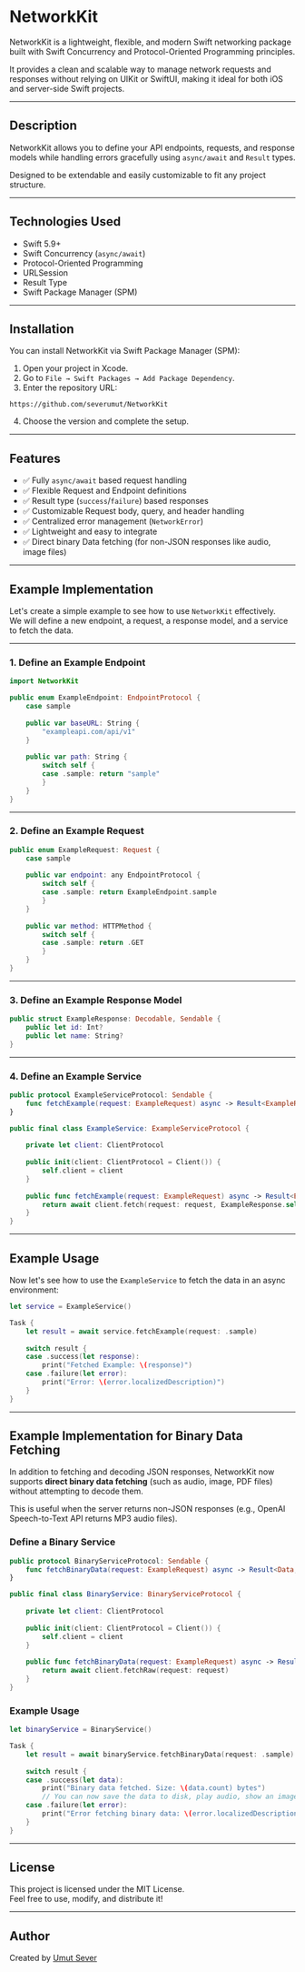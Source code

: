 # NetworkKit

NetworkKit is a lightweight, flexible, and modern Swift networking package built with Swift Concurrency and Protocol-Oriented Programming principles.

It provides a clean and scalable way to manage network requests and responses without relying on UIKit or SwiftUI, making it ideal for both iOS and server-side Swift projects.

---

## Description

NetworkKit allows you to define your API endpoints, requests, and response models while handling errors gracefully using `async/await` and `Result` types.

Designed to be extendable and easily customizable to fit any project structure.

---

## Technologies Used

- Swift 5.9+
- Swift Concurrency (`async/await`)
- Protocol-Oriented Programming
- URLSession
- Result Type
- Swift Package Manager (SPM)

---

## Installation

You can install NetworkKit via Swift Package Manager (SPM):

1. Open your project in Xcode.
2. Go to `File → Swift Packages → Add Package Dependency`.
3. Enter the repository URL:

```
https://github.com/severumut/NetworkKit
```

4. Choose the version and complete the setup.

---

## Features

- ✅ Fully `async/await` based request handling
- ✅ Flexible Request and Endpoint definitions
- ✅ Result type (`success`/`failure`) based responses
- ✅ Customizable Request body, query, and header handling
- ✅ Centralized error management (`NetworkError`)
- ✅ Lightweight and easy to integrate
- ✅ Direct binary Data fetching (for non-JSON responses like audio, image files)

---

## Example Implementation

Let's create a simple example to see how to use `NetworkKit` effectively.  
We will define a new endpoint, a request, a response model, and a service to fetch the data.

---

### 1. Define an Example Endpoint

```swift
import NetworkKit

public enum ExampleEndpoint: EndpointProtocol {
    case sample
    
    public var baseURL: String {
        "exampleapi.com/api/v1"
    }
    
    public var path: String {
        switch self {
        case .sample: return "sample"
        }
    }
}
```

---

### 2. Define an Example Request

```swift
public enum ExampleRequest: Request {
    case sample
    
    public var endpoint: any EndpointProtocol {
        switch self {
        case .sample: return ExampleEndpoint.sample
        }
    }
    
    public var method: HTTPMethod {
        switch self {
        case .sample: return .GET
        }
    }
}
```

---

### 3. Define an Example Response Model

```swift
public struct ExampleResponse: Decodable, Sendable {
    public let id: Int?
    public let name: String?
}
```

---

### 4. Define an Example Service

```swift
public protocol ExampleServiceProtocol: Sendable {
    func fetchExample(request: ExampleRequest) async -> Result<ExampleResponse, NetworkError>
}

public final class ExampleService: ExampleServiceProtocol {
    
    private let client: ClientProtocol
    
    public init(client: ClientProtocol = Client()) {
        self.client = client
    }
    
    public func fetchExample(request: ExampleRequest) async -> Result<ExampleResponse, NetworkError> {
        return await client.fetch(request: request, ExampleResponse.self)
    }
}
```

---

## Example Usage

Now let's see how to use the `ExampleService` to fetch the data in an async environment:

```swift
let service = ExampleService()

Task {
    let result = await service.fetchExample(request: .sample)
    
    switch result {
    case .success(let response):
        print("Fetched Example: \(response)")
    case .failure(let error):
        print("Error: \(error.localizedDescription)")
    }
}
```

---

## Example Implementation for Binary Data Fetching

In addition to fetching and decoding JSON responses, NetworkKit now supports **direct binary data fetching** (such as audio, image, PDF files) without attempting to decode them.

This is useful when the server returns non-JSON responses (e.g., OpenAI Speech-to-Text API returns MP3 audio files).

### Define a Binary Service

```swift
public protocol BinaryServiceProtocol: Sendable {
    func fetchBinaryData(request: ExampleRequest) async -> Result<Data, NetworkError>
}

public final class BinaryService: BinaryServiceProtocol {
    
    private let client: ClientProtocol
    
    public init(client: ClientProtocol = Client()) {
        self.client = client
    }
    
    public func fetchBinaryData(request: ExampleRequest) async -> Result<Data, NetworkError> {
        return await client.fetchRaw(request: request)
    }
}
```

### Example Usage

```swift
let binaryService = BinaryService()

Task {
    let result = await binaryService.fetchBinaryData(request: .sample)
    
    switch result {
    case .success(let data):
        print("Binary data fetched. Size: \(data.count) bytes")
        // You can now save the data to disk, play audio, show an image, etc.
    case .failure(let error):
        print("Error fetching binary data: \(error.localizedDescription)")
    }
}
```

---

## License

This project is licensed under the MIT License.  
Feel free to use, modify, and distribute it!

---

## Author

Created by [Umut Sever](https://github.com/severumut)
